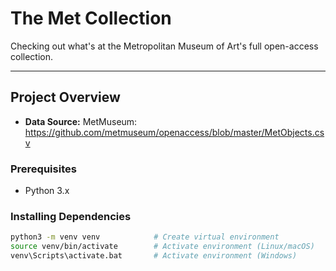# The Met Collection 

Checking out what's at the Metropolitan Museum of Art's full open-access collection.

---

## Project Overview

- **Data Source:** MetMuseum: https://github.com/metmuseum/openaccess/blob/master/MetObjects.csv


### Prerequisites

- Python 3.x

### Installing Dependencies

```bash
python3 -m venv venv            # Create virtual environment
source venv/bin/activate        # Activate environment (Linux/macOS)
venv\Scripts\activate.bat       # Activate environment (Windows)